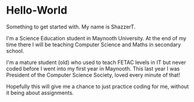 # Hello-World
Something to get started with.
My name is ShazzerT.

I'm a Science Education student in Maynooth University.
At the end of my time there I will be teaching Computer Science and Maths in secondary school.

I'm a mature student (old) who used to teach FETAC levels in IT but never coded before I went into my first year in Maynooth.
This last year I was President of the Computer Science Society, loved every minute of that!

Hopefully this will give me a chance to just practice coding for me, without it being about assignments.
